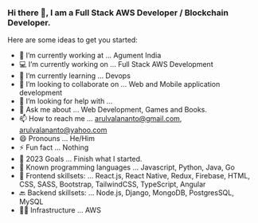 ### Hi there 👋, I am a Full Stack AWS Developer / Blockchain Developer.

Here are some ideas to get you started:

- 🔭 I’m currently working at ... Agument India
- 💻 I’m currently working on ... Full Stack AWS Development
- 🌱 I’m currently learning ... Devops
- 👯 I’m looking to collaborate on ... Web and Mobile application development
- 🤔 I’m looking for help with ... 
- 💬 Ask me about ... Web Development, Games and Books.
- 📫 How to reach me ... arulvalananto@gmail.com, arulvalananto@yahoo.com 
- 😄 Pronouns ...  He/Him
- ⚡ Fun fact ... Nothing
- 🤗 2023 Goals ... Finish what I started.
- 🤖 Known programming languages ... Javascript, Python, Java, Go
- 🚀 Frontend skillsets: ... React.js, React Native, Redux, Firebase, HTML, CSS, SASS, Bootstrap, TailwindCSS, TypeScript, Angular
- 🔙 Backend skillsets: ... Node.js, Django, MongoDB, PostgresSQL, MySQL
- 👨‍💻 Infrastructure ... AWS
